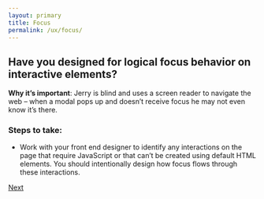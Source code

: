 ```yaml
---
layout: primary
title: Focus
permalink: /ux/focus/
---
```


## Have you designed for logical focus behavior on interactive elements?

**Why it’s important**: Jerry is blind and uses a screen reader to navigate the web – when a modal pops up and doesn’t receive focus he may not even know it’s there.

### Steps to take:
- Work with your front end designer to identify any interactions on the page that require JavaScript or that can’t be created using default HTML elements. You should intentionally design how focus flows through these interactions.

<a class="usa-button button-next" href="{{ site.baseurl }}/ux/navigation-shortcuts/">
  Next <i class="fa fa-chevron-right" aria-hidden="true"></i>
</a>
